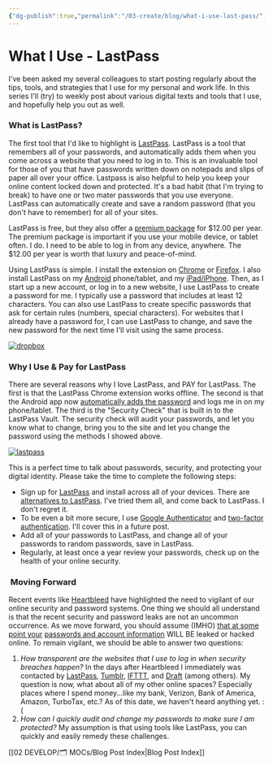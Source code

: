 ```yaml
---
{"dg-publish":true,"permalink":"/03-create/blog/what-i-use-last-pass/","title":"What I Use: LastPass","tags":["security","what-i-use"]}
---
```


# What I Use - LastPass

I've been asked my several colleagues to start posting regularly about the tips, tools, and strategies that I use for my personal and work life. In this series I'll (try) to weekly post about various digital texts and tools that I use, and hopefully help you out as well.

### What is LastPass?

The first tool that I'd like to highlight is [LastPass](https://lastpass.com/). LastPass is a tool that remembers all of your passwords, and automatically adds them when you come across a website that you need to log in to. This is an invaluable tool for those of you that have passwords written down on notepads and slips of paper all over your office. Lastpass is also helpful to help you keep your online content locked down and protected. It's a bad habit (that I'm trying to break) to have one or two mater passwords that you use everyone. LastPass can automatically create and save a random password (that you don't have to remember) for all of your sites.

LastPass is free, but they also offer a [premium package](https://lastpass.com/features_joinpremium4.php?a=1) for $12.00 per year. The premium package is important if you use your mobile device, or tablet often. I do. I need to be able to log in from any device, anywhere. The $12.00 per year is worth that luxury and peace-of-mind.

Using LastPass is simple. I install the extension on [Chrome](https://chrome.google.com/webstore/detail/lastpass-free-password-ma/hdokiejnpimakedhajhdlcegeplioahd?hl=en-US) or [Firefox](https://addons.mozilla.org/en-US/firefox/addon/lastpass-password-manager/). I also install LastPass on my [Android](https://play.google.com/store/apps/details?id=com.lastpass.lpandroid) phone/tablet, and my [iPad/iPhone](https://itunes.apple.com/us/app/lastpass-for-premium-customers/id324613447?mt=8). Then, as I start up a new account, or log in to a new website, I use LastPass to create a password for me. I typically use a password that includes at least 12 characters. You can also use LastPass to create specific passwords that ask for certain rules (numbers, special characters). For websites that I already have a password for, I can use LastPass to change, and save the new password for the next time I'll visit using the same process.

[![dropbox](images/dropbox.gif)](http://wiobyrne.com/wp-content/uploads/2014/04/dropbox.gif)

### Why I Use & Pay for LastPass

There are several reasons why I love LastPass, and PAY for LastPass. The first is that the LastPass Chrome extension works offline. The second is that the Android app now [automatically adds the password](http://www.engadget.com/2014-03-26/lastpass-android-app-logins/) and logs me in on my phone/tablet. The third is the "Security Check" that is built in to the LastPass Vault. The security check will audit your passwords, and let you know what to change, bring you to the site and let you change the password using the methods I showed above.

[![lastpass](images/lastpass.gif)](http://wiobyrne.com/wp-content/uploads/2014/04/lastpass.gif)

This is a perfect time to talk about passwords, security, and protecting your digital identity. Please take the time to complete the following steps:

- Sign up for [LastPass](https://lastpass.com/) and install across all of your devices. There are [alternatives to LastPass](http://lifehacker.com/5799036/the-best-password-utilities-that-dont-store-your-data-in-the-cloud). I've tried them all, and come back to LastPass. I don't regret it.
- To be even a bit more secure, I use [Google Authenticator](https://support.google.com/accounts/answer/1066447?hl=en) and [two-factor authentication](http://www.howtogeek.com/104666/how-to-make-lastpass-even-more-secure-with-google-authenticator/). I'll cover this in a future post.
- Add all of your passwords to LastPass, and change all of your passwords to random passwords, save in LastPass.
- Regularly, at least once a year review your passwords, check up on the health of your online security.

###  Moving Forward

Recent events like [Heartbleed](https://www.schneier.com/blog/archives/2014/04/heartbleed.html) have highlighted the need to vigilant of our online security and password systems. One thing we should all understand is that the recent security and password leaks are not an uncommon occurrence. As we move forward, you should assume (IMHO) [that at some point your](http://qz.com/197379/the-heartbleed-bug-shows-how-fragile-the-volunteer-run-internet-can-be/) [passwords and account information](http://time.com/55337/how-to-protect-yourself-against-the-heartbleed-bug/) WILL BE leaked or hacked online. To remain vigilant, we should be able to answer two questions:

1. _How transparent are the websites that I use to log in when security breaches happen?_ In the days after Heartbleed I immediately was contacted by [LastPass](http://blog.lastpass.com/2014/04/lastpass-and-heartbleed-bug.html), [Tumblr](http://timesofindia.indiatimes.com/tech/tech-news/Tumblr-asks-users-to-change-passwords-to-protect-against-Heartbleed-bug/articleshow/33617214.cms), [IFTTT](http://www.lifehacker.com.au/2014/04/ifttt-says-it-is-no-longer-vulnerable-to-heartbleed/), and [Draft](http://ninjasandrobots.com/drafts-heartbleed-reponse) (among others). My question is now, what about all of my other online spaces? Especially places where I spend money...like my bank, Verizon, Bank of America, Amazon, TurboTax, etc.? As of this date, we haven't heard anything yet. :(
2. _How can I quickly audit and change my passwords to make sure I am protected?_ My assumption is that using tools like LastPass, you can quickly and easily remedy these challenges.

[[02 DEVELOP/🗂️ MOCs/Blog Post Index\|Blog Post Index]]